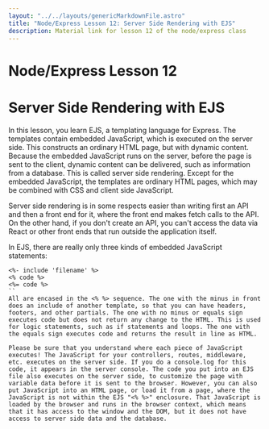 ```yaml
---
layout: "../../layouts/genericMarkdownFile.astro"
title: "Node/Express Lesson 12: Server Side Rendering with EJS"
description: Material link for lesson 12 of the node/express class
---
```


# Node/Express Lesson 12

# Server Side Rendering with EJS

In this lesson, you learn EJS, a templating language for Express. The templates contain embedded JavaScript, which is executed on the server side. This constructs an ordinary HTML page, but with dynamic content. Because the embedded JavaScript runs on the server, before the page is sent to the client, dynamic content can be delivered, such as information from a database. This is called server side rendering. Except for the embedded JavaScript, the templates are ordinary HTML pages, which may be combined with CSS and client side JavaScript.

Server side rendering is in some respects easier than writing first an API and then a front end for it, where the front end makes fetch calls to the API. On the other hand, if you don't create an API, you can't access the data via React or other front ends that run outside the application itself.

In EJS, there are really only three kinds of embedded JavaScript statements:

```
<%- include 'filename' %>
<% code %>
<%= code %>
``
All are encased in the <% %> sequence. The one with the minus in front does an include of another template, so that you can have headers, footers, and other partials. The one with no minus or equals sign executes code but does not return any change to the HTML. This is used for logic statements, such as if statements and loops. The one with the equals sign executes code and returns the result in line as HTML.

Please be sure that you understand where each piece of JavaScript executes! The JavaScript for your controllers, routes, middleware, etc. executes on the server side. If you do a console.log for this code, it appears in the server console. The code you put into an EJS file also executes on the server side, to customize the page with variable data before it is sent to the browser. However, you can also put JavaScript into an HTML page, or load it from a page, where the JavaScript is not within the EJS "<% %>" enclosure. That JavaScript is loaded by the browser and runs in the browser context, which means that it has access to the window and the DOM, but it does not have access to server side data and the database.
```
